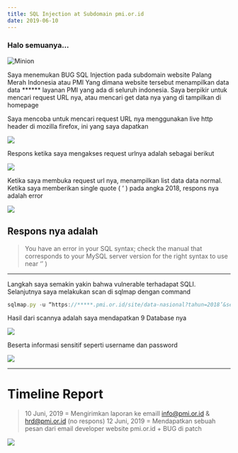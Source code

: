 ```yaml
---
title: SQL Injection at Subdomain pmi.or.id
date: 2019-06-10
---
```


### Halo semuanya...

![Minion](https://cdn-images-1.medium.com/max/1000/1*dSoYR5CQYRpe81ggEmZ1-w.png)

Saya menemukan BUG SQL Injection pada subdomain website Palang Merah Indonesia atau PMI
Yang dimana website tersebut menampilkan data data ****** layanan PMI yang ada di seluruh indonesia. Saya berpikir untuk mencari request URL nya, atau mencari get data nya yang di tampilkan di homepage

Saya mencoba untuk mencari request URL nya menggunakan live http header di mozilla firefox, ini yang saya dapatkan

![ ](https://miro.medium.com/max/1000/1*na9X19JFCs-FMdyA-xLXoA.png)

Respons ketika saya mengakses request urlnya adalah sebagai berikut

![ ](https://miro.medium.com/max/10000/1*tbNm-Mqjd54WQk6VYGh_ZA.png)

Ketika saya membuka request url nya, menampilkan list data data normal. Ketika saya memberikan single quote ( ‘ ) pada angka 2018, respons nya adalah error

![ ](https://miro.medium.com/max/10000/1*isCcpcz3_DUm-ggY0SogFg.png)

## Respons nya adalah

> You have an error in your SQL syntax; check the manual that corresponds to your MySQL server version for the right syntax to use near ‘’ )

___

Langkah saya semakin yakin bahwa vulnerable terhadapat SQLI. Selanjutnya saya melakukan scan di sqlmap dengan command

```javascript
sqlmap.py -u “https://*****.pmi.or.id/site/data-nasional?tahun=2018’&semester=0&skema=benef“ --dbs
```

Hasil dari scannya adalah saya mendapatkan 9 Database nya

![ ](https://miro.medium.com/max/5000/1*N9qTyKBd6yAujuu6Q1vyQQ.png)

Beserta informasi sensitif seperti username dan password

![ ](https://miro.medium.com/max/5000/1*7U5dkdAsK7SWqFLDt3Ci5A.png)

___

# Timeline Report

> 10 Juni, 2019 = Mengirimkan laporan ke emaill info@pmi.or.id & hrd@pmi.or.id (no respons)
> 12 Juni, 2019 = Mendapatkan sebuah pesan dari email developer website pmi.or.id + BUG di patch

![ ](https://miro.medium.com/max/10000/1*5xT5xbHl0k2AKcPpNOGzZw.png)
